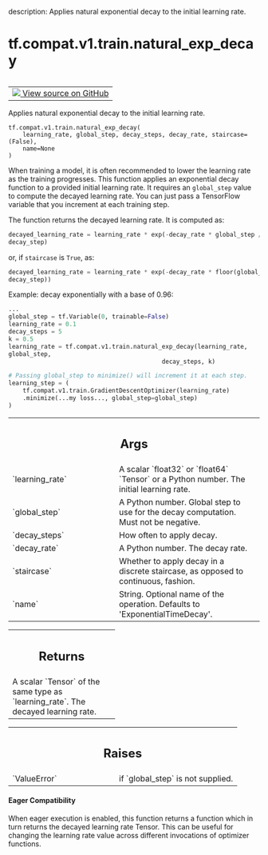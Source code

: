 description: Applies natural exponential decay to the initial learning rate.

<div itemscope itemtype="http://developers.google.com/ReferenceObject">
<meta itemprop="name" content="tf.compat.v1.train.natural_exp_decay" />
<meta itemprop="path" content="Stable" />
</div>

# tf.compat.v1.train.natural_exp_decay

<!-- Insert buttons and diff -->

<table class="tfo-notebook-buttons tfo-api nocontent" align="left">
<td>
  <a target="_blank" href="https://github.com/tensorflow/tensorflow/blob/r2.2/tensorflow/python/training/learning_rate_decay.py#L283-L368">
    <img src="https://www.tensorflow.org/images/GitHub-Mark-32px.png" />
    View source on GitHub
  </a>
</td>
</table>



Applies natural exponential decay to the initial learning rate.

<pre class="devsite-click-to-copy prettyprint lang-py tfo-signature-link">
<code>tf.compat.v1.train.natural_exp_decay(
    learning_rate, global_step, decay_steps, decay_rate, staircase=(False),
    name=None
)
</code></pre>



<!-- Placeholder for "Used in" -->

When training a model, it is often recommended to lower the learning rate as
the training progresses.  This function applies an exponential decay function
to a provided initial learning rate.  It requires an `global_step` value to
compute the decayed learning rate.  You can just pass a TensorFlow variable
that you increment at each training step.

The function returns the decayed learning rate.  It is computed as:

```python
decayed_learning_rate = learning_rate * exp(-decay_rate * global_step /
decay_step)
```

or, if `staircase` is `True`, as:

```python
decayed_learning_rate = learning_rate * exp(-decay_rate * floor(global_step /
decay_step))
```

Example: decay exponentially with a base of 0.96:

```python
...
global_step = tf.Variable(0, trainable=False)
learning_rate = 0.1
decay_steps = 5
k = 0.5
learning_rate = tf.compat.v1.train.natural_exp_decay(learning_rate,
global_step,
                                           decay_steps, k)

# Passing global_step to minimize() will increment it at each step.
learning_step = (
    tf.compat.v1.train.GradientDescentOptimizer(learning_rate)
    .minimize(...my loss..., global_step=global_step)
)
```

<!-- Tabular view -->
 <table class="responsive fixed orange">
<colgroup><col width="214px"><col></colgroup>
<tr><th colspan="2"><h2 class="add-link">Args</h2></th></tr>

<tr>
<td>
`learning_rate`
</td>
<td>
A scalar `float32` or `float64` `Tensor` or a Python number.
The initial learning rate.
</td>
</tr><tr>
<td>
`global_step`
</td>
<td>
A Python number. Global step to use for the decay computation.
Must not be negative.
</td>
</tr><tr>
<td>
`decay_steps`
</td>
<td>
How often to apply decay.
</td>
</tr><tr>
<td>
`decay_rate`
</td>
<td>
A Python number.  The decay rate.
</td>
</tr><tr>
<td>
`staircase`
</td>
<td>
Whether to apply decay in a discrete staircase, as opposed to
continuous, fashion.
</td>
</tr><tr>
<td>
`name`
</td>
<td>
String.  Optional name of the operation.  Defaults to
'ExponentialTimeDecay'.
</td>
</tr>
</table>



<!-- Tabular view -->
 <table class="responsive fixed orange">
<colgroup><col width="214px"><col></colgroup>
<tr><th colspan="2"><h2 class="add-link">Returns</h2></th></tr>
<tr class="alt">
<td colspan="2">
A scalar `Tensor` of the same type as `learning_rate`.  The decayed
learning rate.
</td>
</tr>

</table>



<!-- Tabular view -->
 <table class="responsive fixed orange">
<colgroup><col width="214px"><col></colgroup>
<tr><th colspan="2"><h2 class="add-link">Raises</h2></th></tr>

<tr>
<td>
`ValueError`
</td>
<td>
if `global_step` is not supplied.
</td>
</tr>
</table>




#### Eager Compatibility
When eager execution is enabled, this function returns a function which in
turn returns the decayed learning rate Tensor. This can be useful for changing
the learning rate value across different invocations of optimizer functions.

